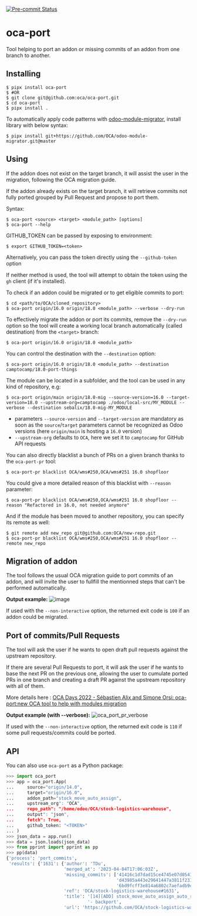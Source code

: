 [![Pre-commit Status](https://github.com/OCA/oca-port/actions/workflows/pre-commit.yml/badge.svg?branch=main)](https://github.com/OCA/oca-port/actions/workflows/pre-commit.yml?query=branch%3Amain)

oca-port
========

Tool helping to port an addon or missing commits of an addon from one branch
to another.

Installing
----------

    $ pipx install oca-port
    $ #OR
    $ git clone git@github.com:oca/oca-port.git
    $ cd oca-port
    $ pipx install .

To automatically apply code patterns with [odoo-module-migrator](https://github.com/OCA/odoo-module-migrator), install library with below syntax:

    $ pipx install git+https://github.com/OCA/odoo-module-migrator.git@master

Using
-----

If the addon does not exist on the target branch, it will assist the user in
the migration, following the OCA migration guide.

If the addon already exists on the target branch, it will retrieve commits
not fully ported grouped by Pull Request and propose to port them.

Syntax:

    $ oca-port <source> <target> <module_path> [options]
    $ oca-port --help

GITHUB_TOKEN can be passed by exposing to environment:

    $ export GITHUB_TOKEN=<token>

Alternatively, you can pass the token directly using the `--github-token` option

If neither method is used, the tool will attempt to obtain the token using the `gh` client (if it's installed).

To check if an addon could be migrated or to get eligible commits to port:

    $ cd <path/to/OCA/cloned_repository>
    $ oca-port origin/16.0 origin/18.0 <module_path> --verbose --dry-run

To effectively migrate the addon or port its commits, remove the `--dry-run` option
so the tool will create a working local branch automatically (called destination)
from the `<target>` branch:

    $ oca-port origin/16.0 origin/18.0 <module_path>

You can control the destination with the `--destination` option:

    $ oca-port origin/16.0 origin/18.0 <module_path> --destination camptocamp/18.0-port-things

The module can be located in a subfolder, and the tool can be used in any kind of repository, e.g:

    $ oca-port origin/main origin/18.0-mig --source-version=16.0 --target-version=18.0 --upstream-org=camptocamp ./odoo/local-src/MY_MODULE --verbose --destination sebalix/18.0-mig-MY_MODULE

- parameters `--source-version` and `--target-version` are mandatory as soon as
  the `source`/`target` parameters cannot be recognized as Odoo versions (here
  `origin/main` is hosting a `16.0` version)
- `--upstream-org` defaults to `OCA`, here we set it to `camptocamp` for GitHub API requests

You can also directly blacklist a bunch of PRs on a given branch thanks to the
`oca-port-pr` tool:

    $ oca-port-pr blacklist OCA/wms#250,OCA/wms#251 16.0 shopfloor

You could give a more detailed reason of this blacklist with `--reason` parameter:

    $ oca-port-pr blacklist OCA/wms#250,OCA/wms#251 16.0 shopfloor --reason "Refactored in 16.0, not needed anymore"

And if the module has been moved to another repository, you can specify its remote as well:

    $ git remote add new_repo git@github.com:OCA/new-repo.git
    $ oca-port-pr blacklist OCA/wms#250,OCA/wms#251 16.0 shopfloor --remote new_repo

Migration of addon
------------------

The tool follows the usual OCA migration guide to port commits of an addon,
and will invite the user to fullfill the mentionned steps that can't be
performed automatically.

**Output example:**
![image](https://user-images.githubusercontent.com/5315285/129355442-f863adff-33c0-4c91-b0cb-b6882312e340.png)

If used with the `--non-interactive` option, the returned exit code is `100`
if an addon could be migrated.

Port of commits/Pull Requests
-----------------------------

The tool will ask the user if he wants to open draft pull requests against
the upstream repository.

If there are several Pull Requests to port, it will ask the user if he wants
to base the next PR on the previous one, allowing the user to cumulate ported
PRs in one branch and creating a draft PR against the upstream repository
with all of them.

More details here : [OCA Days 2022 - Sébastien Alix and Simone Orsi: oca-port:new OCA tool to help with modules migration](https://www.youtube.com/watch?v=idGLkQiJ5N0)

**Output example (with --verbose):**
![oca_port_pr_verbose](https://user-images.githubusercontent.com/5315285/129207041-12ac6c4a-ea96-4b8c-bd68-ae661531ad92.png)

If used with the `--non-interactive` option, the returned exit code is `110`
if some pull requests/commits could be ported.

API
---

You can also use `oca-port` as a Python package:

```python
>>> import oca_port
>>> app = oca_port.App(
...     source="origin/14.0",
...     target="origin/16.0",
...     addon_path="stock_move_auto_assign",
...     upstream_org": "OCA",
...     repo_path": "/home/odoo/OCA/stock-logistics-warehouse",
...     output": "json",
...     fetch": True,
...     github_token: "<TOKEN>"
... )
>>> json_data = app.run()
>>> data = json.loads(json_data)
>>> from pprint import pprint as pp
>>> pp(data)
{'process': 'port_commits',
 'results': {'1631': {'author': 'TDu',
                      'merged_at': '2023-04-04T17:06:03Z',
                      'missing_commits': ['41416c1d7dad15ce4745e07d0541c79e938c2710',
                                          'd43985a443e29641447a3811f2310d54b886ab3d',
                                          '6bd9fcff3e814a6802c7aefadb9c646194cde42b'],
                      'ref': 'OCA/stock-logistics-warehouse#1631',
                      'title': '[14][ADD] stock_move_auto_assign_auto_release '
                               '- backport',
                      'url': 'https://github.com/OCA/stock-logistics-warehouse/pull/1631'}}}
```
